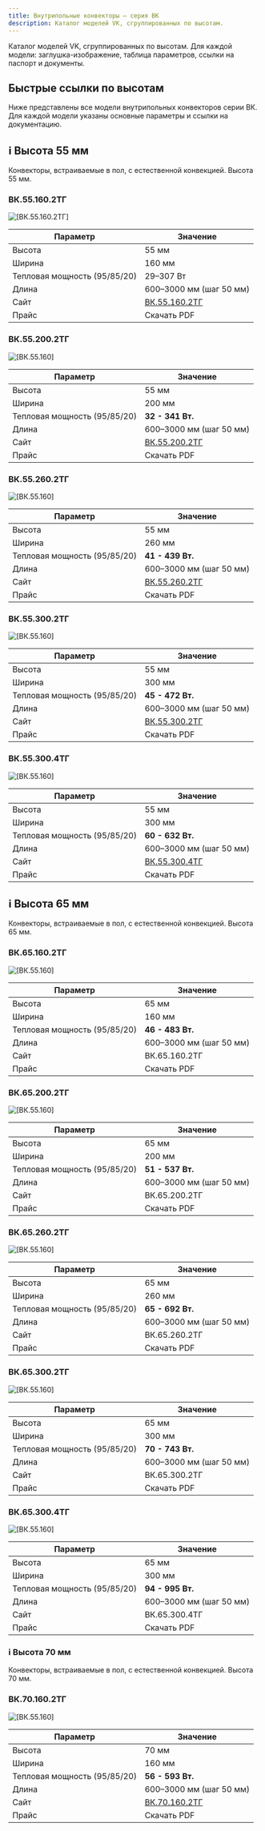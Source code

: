 ```yaml
---
title: Внутрипольные конвекторы — серия ВК
description: Каталог моделей VK, сгруппированных по высотам.
---
```

Каталог моделей VK, сгруппированных по высотам. Для каждой модели: заглушка-изображение, таблица параметров, ссылки на паспорт и документы.

## Быстрые ссылки по высотам

Ниже представлены все модели внутрипольных конвекторов серии ВК.
Для каждой модели указаны основные параметры и ссылки на документацию.

## ℹ️ Высота 55 мм

Конвекторы, встраиваемые в пол, с естественной конвекцией.
Высота 55 мм.

### ВК.55.160.2ТГ

![[ВК.55.160.2ТГ]](https://docs.wilma.ru/images/placeholder.webp)

| Параметр                     | Значение                                                                                          |
| ---------------------------- | ------------------------------------------------------------------------------------------------- |
| Высота                       | 55 мм                                                                                             |
| Ширина                       | 160 мм                                                                                            |
| Тепловая мощность (95/85/20) | 29–307 Вт                                                                                         |
| Длина                        | 600–3000 мм (шаг 50 мм)                                                                           |
| Сайт                         | [ВК.55.160.2ТГ](https://vitron.ru/vysota-55-mm/vnutripolnye-konvektory-otopleniya-vk-055-160-2tg) |
| Прайс                        | Скачать PDF                                                                                       |

### ВК.55.200.2ТГ

![[ВК.55.160]](https://docs.wilma.ru/images/placeholder.webp)

| Параметр                     | Значение                                                                                      |
| ---------------------------- | --------------------------------------------------------------------------------------------- |
| Высота                       | 55 мм                                                                                         |
| Ширина                       | 200 мм                                                                                        |
| Тепловая мощность (95/85/20) | **32 - 341 Вт.**                                                                              |
| Длина                        | 600–3000 мм (шаг 50 мм)                                                                       |
| Сайт                         | [ВК.55.200.2ТГ](https://vitron.ru/vysota-55-mm/vnutripolnyj-otopitelnyj-konvektor-vk-055-200) |
| Прайс                        | Скачать PDF                                                                                   |

### ВК.55.260.2ТГ

![[ВК.55.160]](https://docs.wilma.ru/images/placeholder.webp)

| Параметр                     | Значение                                                                             |
| ---------------------------- | ------------------------------------------------------------------------------------ |
| Высота                       | 55 мм                                                                                |
| Ширина                       | 260 мм                                                                               |
| Тепловая мощность (95/85/20) | **41 - 439 Вт.**                                                                     |
| Длина                        | 600–3000 мм (шаг 50 мм)                                                              |
| Сайт                         | [ВК.55.260.2ТГ](https://vitron.ru/vysota-55-mm/vnutripolnyj-radiator-vk-055-260-2tg) |
| Прайс                        | Скачать PDF                                                                          |

### ВК.55.300.2ТГ

![[ВК.55.160]](https://docs.wilma.ru/images/placeholder.webp)

| Параметр                     | Значение                                                                                         |
| ---------------------------- | ------------------------------------------------------------------------------------------------ |
| Высота                       | 55 мм                                                                                            |
| Ширина                       | 300 мм                                                                                           |
| Тепловая мощность (95/85/20) | **45 - 472 Вт.**                                                                                 |
| Длина                        | 600–3000 мм (шаг 50 мм)                                                                          |
| Сайт                         | [ВК.55.300.2ТГ](https://vitron.ru/vysota-55-mm/vnutripolnye-radiatory-otopleniya-vk-055-300-2tg) |
| Прайс                        | Скачать PDF                                                                                      |

### ВК.55.300.4ТГ

![[ВК.55.160]](https://docs.wilma.ru/images/placeholder.webp)

| Параметр                     | Значение                                                                                            |
| ---------------------------- | --------------------------------------------------------------------------------------------------- |
| Высота                       | 55 мм                                                                                               |
| Ширина                       | 300 мм                                                                                              |
| Тепловая мощность (95/85/20) | **60 - 632 Вт.**                                                                                    |
| Длина                        | 600–3000 мм (шаг 50 мм)                                                                             |
| Сайт                         | [ВК.55.300.4ТГ](https://vitron.ru/vysota-55-mm/vstroennyj-v-pol-radiator-otopleniya-vk-055-300-4tg) |
| Прайс                        | Скачать PDF                                                                                         |

## ℹ️ Высота 65 мм

Конвекторы, встраиваемые в пол, с естественной конвекцией.
Высота 65 мм.

### ВК.65.160.2ТГ

![[ВК.55.160]](https://docs.wilma.ru/images/placeholder.webp)

| Параметр                     | Значение                |
| ---------------------------- | ----------------------- |
| Высота                       | 65 мм                   |
| Ширина                       | 160 мм                  |
| Тепловая мощность (95/85/20) | **46 - 483 Вт.**        |
| Длина                        | 600–3000 мм (шаг 50 мм) |
| Сайт                         | ВК.65.160.2ТГ           |
| Прайс                        | Скачать PDF             |

### ВК.65.200.2ТГ

![[ВК.55.160]](https://docs.wilma.ru/images/placeholder.webp)

| Параметр                     | Значение                |
| ---------------------------- | ----------------------- |
| Высота                       | 65 мм                   |
| Ширина                       | 200 мм                  |
| Тепловая мощность (95/85/20) | **51 - 537 Вт.**        |
| Длина                        | 600–3000 мм (шаг 50 мм) |
| Сайт                         | ВК.65.200.2ТГ           |
| Прайс                        | Скачать PDF             |

### ВК.65.260.2ТГ

![[ВК.55.160]](https://docs.wilma.ru/images/placeholder.webp)

| Параметр                     | Значение                |
| ---------------------------- | ----------------------- |
| Высота                       | 65 мм                   |
| Ширина                       | 260 мм                  |
| Тепловая мощность (95/85/20) | **65 - 692 Вт.**        |
| Длина                        | 600–3000 мм (шаг 50 мм) |
| Сайт                         | ВК.65.260.2ТГ           |
| Прайс                        | Скачать PDF             |

### ВК.65.300.2ТГ

![[ВК.55.160]](https://docs.wilma.ru/images/placeholder.webp)

| Параметр                     | Значение                |
| ---------------------------- | ----------------------- |
| Высота                       | 65 мм                   |
| Ширина                       | 300 мм                  |
| Тепловая мощность (95/85/20) | **70 - 743 Вт.**        |
| Длина                        | 600–3000 мм (шаг 50 мм) |
| Сайт                         | ВК.65.300.2ТГ           |
| Прайс                        | Скачать PDF             |

### ВК.65.300.4ТГ

![[ВК.55.160]](https://docs.wilma.ru/images/placeholder.webp)

| Параметр                     | Значение                |
| ---------------------------- | ----------------------- |
| Высота                       | 65 мм                   |
| Ширина                       | 300 мм                  |
| Тепловая мощность (95/85/20) | **94 - 995 Вт.**        |
| Длина                        | 600–3000 мм (шаг 50 мм) |
| Сайт                         | ВК.65.300.4ТГ           |
| Прайс                        | Скачать PDF             |

### ℹ️ Высота 70 мм

Конвекторы, встраиваемые в пол, с естественной конвекцией.
Высота 70 мм.

### ВК.70.160.2ТГ

![[ВК.55.160]](https://docs.wilma.ru/images/placeholder.webp)

| Параметр                     | Значение                |
| ---------------------------- | ----------------------- |
| Высота                       | 70 мм                   |
| Ширина                       | 160 мм                  |
| Тепловая мощность (95/85/20) | **56 - 593 Вт.**        |
| Длина                        | 600–3000 мм (шаг 50 мм) |
| Сайт                         | [ВК.70.160.2ТГ](https://vitron.ru/vysota-70-mm/vstraivaemye-radiatory-otopleniya-vk-070-160-2tg) |
| Прайс                        | Скачать PDF             |